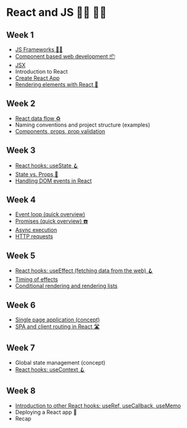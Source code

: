 # React and JS 👩‍🚀 👨‍🚀

## Week 1

- [JS Frameworks 👨‍🎨](https://medium.com/javascript-scene/top-javascript-frameworks-and-topics-to-learn-in-2020-and-the-new-decade-ced6e9d812f9)
- [Component based web development 📦](https://www.droptica.com/blog/component-based-design/)
- [JSX](https://reactjs.org/docs/introducing-jsx.html)
- Introduction to React
- [Create React App](https://create-react-app.dev/docs/getting-started/)
- [Rendering elements with React 📝](https://reactjs.org/docs/rendering-elements.html)

## Week 2

- [React data flow ♻️](https://flaviocopes.com/react-unidirectional-data-flow/)
- Naming conventions and project structure (examples)
- [Components, props, prop validation](https://reactjs.org/docs/components-and-props.html)

## Week 3

- [React hooks: useState 🪝](https://reactjs.org/docs/hooks-reference.html#usestate)
- [State vs. Props 🥊](https://reactjs.org/docs/faq-state.html#what-is-the-difference-between-state-and-props)
- [Handling DOM events in React](https://reactjs.org/docs/handling-events.html)

## Week 4

- [Event loop (quick overview)](https://flaviocopes.com/javascript-event-loop/)
- [Promises (quick overview) ☎️](https://flaviocopes.com/javascript-promises/)
- [Async execution](https://flaviocopes.com/javascript-async-await/)
- [HTTP requests](https://www.robinwieruch.de/web-applications)

## Week 5

- [React hooks: useEffect (fetching data from the web) 🪝](https://www.robinwieruch.de/react-hooks-fetch-data)
- [Timing of effects](https://reactjs.org/docs/hooks-reference.html#useeffect)
- [Conditional rendering and rendering lists](https://reactjs.org/docs/conditional-rendering.html)

## Week 6

- [Single page application (concept)](https://medium.com/@NeotericEU/single-page-application-vs-multiple-page-application-2591588efe58)
- [SPA and client routing in React 🛣](https://medium.com/the-andela-way/understanding-the-fundamentals-of-routing-in-react-b29f806b157e)

## Week 7

- Global state management (concept)
- [React hooks: useContext 🪝](https://reactjs.org/docs/hooks-reference.html#usecontext)

## Week 8

- [Introduction to other React hooks: useRef, useCallback, useMemo](https://reactjs.org/docs/hooks-reference.html)
- Deploying a React app 🚀
- Recap
